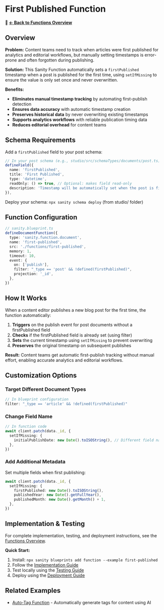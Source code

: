 # First Published Function

**📖 [← Back to Functions Overview](../README.md)**

## Overview

**Problem:** Content teams need to track when articles were first published for analytics and editorial workflows, but manually setting timestamps is error-prone and often forgotten during publishing.

**Solution:** This Sanity Function automatically sets a `firstPublished` timestamp when a post is published for the first time, using `setIfMissing` to ensure the value is only set once and never overwritten.

**Benefits:**

- **Eliminates manual timestamp tracking** by automating first-publish detection
- **Ensures data accuracy** with automatic timestamp creation
- **Preserves historical data** by never overwriting existing timestamps
- **Supports analytics workflows** with reliable publication timing data
- **Reduces editorial overhead** for content teams

## Schema Requirements

Add a `firstPublished` field to your post schema:

```typescript
// In your post schema (e.g., studio/src/schemaTypes/documents/post.ts)
defineField({
  name: 'firstPublished',
  title: 'First Published',
  type: 'datetime',
  readOnly: () => true, // Optional: makes field read-only
  description: 'Timestamp will be automatically set when the post is first published',
}),
```

Deploy your schema: `npx sanity schema deploy` (from studio/ folder)

## Function Configuration

```ts
// sanity.blueprint.ts
defineDocumentFunction({
  type: 'sanity.function.document',
  name: 'first-published',
  src: './functions/first-published',
  memory: 1,
  timeout: 10,
  event: {
    on: ['publish'],
    filter: "_type == 'post' && !defined(firstPublished)",
    projection: '_id',
  },
})
```

## How It Works

When a content editor publishes a new blog post for the first time, the function automatically:

1. **Triggers** on the publish event for post documents without a firstPublished field
2. **Checks** if the firstPublished field is already set (using filter)
3. **Sets** the current timestamp using `setIfMissing` to prevent overwriting
4. **Preserves** the original timestamp on subsequent publishes

**Result:** Content teams get automatic first-publish tracking without manual effort, enabling accurate analytics and editorial workflows.

## Customization Options

### Target Different Document Types

```typescript
// In blueprint configuration
filter: "_type == 'article' && !defined(firstPublished)"
```

### Change Field Name

```typescript
// In function code
await client.patch(data._id, {
  setIfMissing: {
    initialPublishDate: new Date().toISOString(), // Different field name
  },
})
```

### Add Additional Metadata

Set multiple fields when first publishing:

```typescript
await client.patch(data._id, {
  setIfMissing: {
    firstPublished: new Date().toISOString(),
    publishedYear: new Date().getFullYear(),
    publishedMonth: new Date().getMonth() + 1,
  },
})
```

## Implementation & Testing

For complete implementation, testing, and deployment instructions, see the [Functions Overview](../README.md).

**Quick Start:**

1. Install: `npx sanity blueprints add function --example first-published`
2. Follow the [Implementation Guide](../README.md#implementation-guide)
3. Test locally using the [Testing Guide](../README.md#testing-functions-locally)
4. Deploy using the [Deployment Guide](../README.md#deployment-guide)

## Related Examples

- [Auto-Tag Function](../auto-tag/README.md) - Automatically generate tags for content using AI
